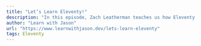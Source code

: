 ```yaml
---
title: "Let’s Learn Eleventy!"
description: "In this episode, Zach Leatherman teaches us how Eleventy makes building static sites fast and fun. "
author: "Learn with Jason"
url: "https://www.learnwithjason.dev/lets-learn-eleventy"
tags: Eleventy
---
```


